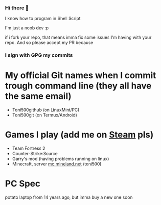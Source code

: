 ### Hi there 👋

I know how to program in Shell Script

I'm just a noob dev :p

if i fork your repo, that means imma fix some issues I'm having with your repo. And so please accept my PR because

### I sign with GPG my commits

# My official Git names when I commit trough command line (they all have the same email)
* Toni500github (on LinuxMint/PC)
* Toni500git (on Termux/Android)
 
# Games I play (add me on [Steam](https://steamcommunity.com/profiles/76561199117772691) pls)
* Team Fortress 2
* Counter-Strike:Source
* Garry's mod (having problems running on linux)
* Minecraft, server [mc.mineland.net](http://mineland.net) (toni500)

# PC Spec
potato laptop from 14 years ago, but imma buy a new one soon

